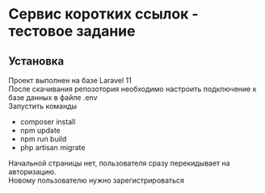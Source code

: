 <h1>Сервис коротких ссылок - тестовое задание</h1>

<h2> Установка </h2>  
Проект выполнен на базе Laravel 11 <br>
После скачивания репозотория необходимо настроить подключение к базе данных в файле .env <br>
Запустить команды 
<ul>
    <li>composer install</li>
    <li>npm update</li>
    <li>npm run build</li>
    <li>php artisan migrate </li>
</ul>

Начальной страницы нет, пользователя сразу перекидывает на авторизацию.
<br>
Новому пользователю нужно зарегистрироваться


